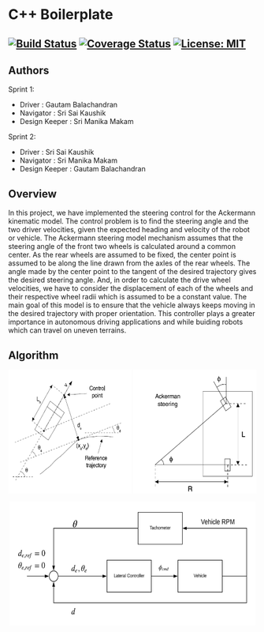 # C++ Boilerplate
[![Build Status](https://travis-ci.org/Gautam-Balachandran/SoftwareDev-MIDTERM.svg?branch=master)](https://travis-ci.org/Gautam-Balachandran/SoftwareDev-MIDTERM)
[![Coverage Status](https://coveralls.io/repos/github/Gautam-Balachandran/SoftwareDev-MIDTERM/badge.svg?branch=master)](https://coveralls.io/github/Gautam-Balachandran/SoftwareDev-MIDTERM?branch=master)
[![License: MIT](https://img.shields.io/badge/License-MIT-yellow.svg)](https://opensource.org/licenses/MIT)
---

## Authors

Sprint 1:
- Driver : Gautam Balachandran
- Navigator : Sri Sai Kaushik
- Design Keeper : Sri Manika Makam

Sprint 2:
- Driver : Sri Sai Kaushik
- Navigator : Sri Manika Makam
- Design Keeper : Gautam Balachandran

## Overview

In this project, we have implemented the steering control for the Ackermann kinematic model. The control problem is to find the steering angle and the two driver velocities, given the expected heading and velocity of the robot or vehicle. The Ackermann steering model mechanism assumes that the steering angle of the front two wheels is calculated around a common center. As the rear wheels are assumed to be fixed, the center point is assumed to be along the line drawn from the axles of the rear wheels. The angle made by the center point to the tangent of the desired trajectory gives the desired steering angle. And, in order to calculate the drive wheel velocities, we have to consider the displacement of each of the wheels and their respective wheel radii which is assumed to be a constant value. The main goal of this model is to ensure that the vehicle always keeps moving in the desired trajectory with proper orientation. This controller plays a greater importance in autonomous driving applications and while buiding robots which can travel on uneven terrains.

## Algorithm

<p align="center">
  <img width="250" height="250" src="https://github.com/Gautam-Balachandran/SoftwareDev-MIDTERM/blob/Iteration-1/Images/Ackermann.-Steering-1.png">
  <img width="250" height="250" src="https://github.com/Gautam-Balachandran/SoftwareDev-MIDTERM/blob/Iteration-1/Images/Ackermann.-Steering-2.png">
</p>

<p align="center">
  <img width="500" height="250" src="https://github.com/Gautam-Balachandran/SoftwareDev-MIDTERM/blob/Iteration-1/Images/Closed_Loop_Controller.png">
</p>

